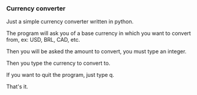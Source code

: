 ### Currency converter

Just a simple currency converter written in python. 

The program will ask you of a base currency in which you want to convert from, ex: USD, BRL, CAD, etc.

Then you will be asked the amount to convert, you must type an integer.

Then you type the currency to convert to.

If you want to quit the program, just type q.

That's it.
